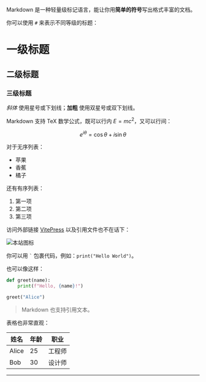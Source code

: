 Markdown 是一种轻量级标记语言，能让你用**简单的符号**写出格式丰富的文档。

你可以使用 `#` 来表示不同等级的标题：

# 一级标题
## 二级标题
### 三级标题

*斜体* 使用星号或下划线；**加粗** 使用双星号或双下划线。

Markdown 支持 TeX 数学公式，既可以行内 $E = m c^2$，又可以行间：

$$
e^{i\theta} = \cos\theta + i \sin\theta
$$

对于无序列表：

- 苹果
- 香蕉
- 橘子

还有有序列表：

1. 第一项
2. 第二项
3. 第三项

访问外部链接 [VitePress](https://vitepress.dev) 以及引用文件也不在话下：

![本站图标](./logo.svg)

你可以用 `` ` `` 包裹代码，例如：`print("Hello World")`。

也可以像这样：

```python
def greet(name):
    print(f"Hello, {name}!")

greet("Alice")
```

> Markdown 也支持引用文本。

表格也非常直观：

| 姓名    | 年龄 | 职业  |
| ----- | -- | --- |
| Alice | 25 | 工程师 |
| Bob   | 30 | 设计师 |

---